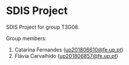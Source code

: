 # SDIS Project

SDIS Project for group T3G08.

Group members:

1. Catarina Fernandes (up201806610@fe.up.pt)
2. Flávia Carvalhido (up201806857@fe.up.pt)
